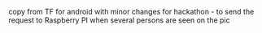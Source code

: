 copy from TF for android with minor changes for hackathon - to send the request to Raspberry PI when several persons are seen on the pic

